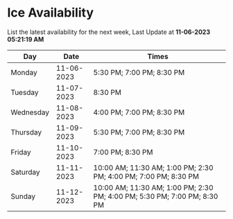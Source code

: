 # Ice Availability

List the latest availability for the next week, Last Update at **11-06-2023 05:21:19 AM**

| Day         | Date        | Times       |
| ----------- | ----------- | ----------- |
|Monday|11-06-2023|5:30 PM; 7:00 PM; 8:30 PM|
|Tuesday|11-07-2023|8:30 PM|
|Wednesday|11-08-2023|4:00 PM; 7:00 PM; 8:30 PM|
|Thursday|11-09-2023|5:30 PM; 7:00 PM; 8:30 PM|
|Friday|11-10-2023|7:00 PM; 8:30 PM|
|Saturday|11-11-2023|10:00 AM; 11:30 AM; 1:00 PM; 2:30 PM; 4:00 PM; 7:00 PM; 8:30 PM|
|Sunday|11-12-2023|10:00 AM; 11:30 AM; 1:00 PM; 2:30 PM; 4:00 PM; 5:30 PM; 7:00 PM; 8:30 PM|
